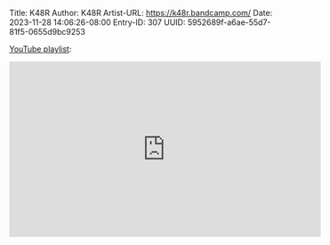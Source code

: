 Title: K48R
Author: K48R
Artist-URL: https://k48r.bandcamp.com/
Date: 2023-11-28 14:06:26-08:00
Entry-ID: 307
UUID: 5952689f-a6ae-55d7-81f5-0655d9bc9253

<!-- https://www.youtube.com/playlist?list=PLycRHW9clPukEA8qEv_98xKbTzy1Dg-dI -->
[YouTube playlist](https://www.youtube.com/playlist?list=PLycRHW9clPukEA8qEv_98xKbTzy1Dg-dI):

<iframe allow="accelerometer; autoplay; clipboard-write; encrypted-media; gyroscope; picture-in-picture" allowfullscreen="" frameborder="0" height="315" seamless="" src="https://www.youtube.com/embed/videoseries?list=PLycRHW9clPukEA8qEv_98xKbTzy1Dg-dI" width="560"><a href="https://www.youtube.com/playlist?list=PLycRHW9clPukEA8qEv_98xKbTzy1Dg-dI">Play album</a></iframe>

